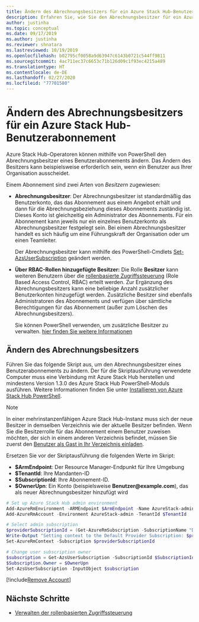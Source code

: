 ```yaml
---
title: Ändern des Abrechnungsbesitzers für ein Azure Stack Hub-Benutzerabonnement
description: Erfahren Sie, wie Sie den Abrechnungsbesitzer für ein Azure Stack Hub-Benutzerabonnement ändern.
author: justinha
ms.topic: conceptual
ms.date: 09/17/2019
ms.author: justinha
ms.reviewer: shnatara
ms.lastreviewed: 10/19/2019
ms.openlocfilehash: b02795cf0058a9d63947c6143b0721c544ff9811
ms.sourcegitcommit: 4ac711ec37c6653c71b126d09c1f93ec4215a489
ms.translationtype: HT
ms.contentlocale: de-DE
ms.lasthandoff: 02/27/2020
ms.locfileid: "77701580"
---
```

# <a name="change-the-billing-owner-for-an-azure-stack-hub-user-subscription"></a>Ändern des Abrechnungsbesitzers für ein Azure Stack Hub-Benutzerabonnement

Azure Stack Hub-Operatoren können mithilfe von PowerShell den Abrechnungsbesitzer eines Benutzerabonnements ändern. Das Ändern des Besitzers kann beispielsweise erforderlich sein, wenn ein Benutzer aus Ihrer Organisation ausscheidet.

Einem Abonnement sind zwei Arten von *Besitzern* zugewiesen:

- **Abrechnungsbesitzer**: Der Abrechnungsbesitzer ist standardmäßig das Benutzerkonto, das das Abonnement aus einem Angebot erhält und dann für die Abrechnungsbeziehung dieses Abonnements zuständig ist. Dieses Konto ist gleichzeitig ein Administrator des Abonnements. Für ein Abonnement kann jeweils nur ein einzelnes Benutzerkonto als Abrechnungsbesitzer festgelegt sein. Bei einem Abrechnungsbesitzer handelt es sich häufig um eine Führungskraft der Organisation oder um einen Teamleiter.

  Der Abrechnungsbesitzer kann mithilfe des PowerShell-Cmdlets [Set-AzsUserSubscription](/powershell/module/azs.subscriptions.admin/set-azsusersubscription) geändert werden.  

- **Über RBAC-Rollen hinzugefügte Besitzer:** Die Rolle **Besitzer** kann weiteren Benutzern über die [rollenbasierte Zugriffssteuerung](azure-stack-manage-permissions.md) (Role Based Access Control, RBAC) erteilt werden. Zur Ergänzung des Abrechnungsbesitzers kann eine beliebige Anzahl zusätzlicher Benutzerkonten hinzugefügt werden. Zusätzliche Besitzer sind ebenfalls Administratoren des Abonnements und verfügen über sämtliche Berechtigungen für das Abonnement (außer zum Löschen des Abrechnungsbesitzers).

  Sie können PowerShell verwenden, um zusätzliche Besitzer zu verwalten. [hier finden Sie weitere Informationen](/azure/role-based-access-control/role-assignments-powershell)

## <a name="change-the-billing-owner"></a>Ändern des Abrechnungsbesitzers

Führen Sie das folgende Skript aus, um den Abrechnungsbesitzer eines Benutzerabonnements zu ändern. Der für die Skriptausführung verwendete Computer muss eine Verbindung mit Azure Stack Hub herstellen und mindestens Version 1.3.0 des Azure Stack Hub PowerShell-Moduls ausführen. Weitere Informationen finden Sie unter [Installieren von Azure Stack Hub PowerShell](azure-stack-powershell-install.md).

>[!NOTE]
>In einer mehrinstanzenfähigen Azure Stack Hub-Instanz muss sich der neue Besitzer in demselben Verzeichnis wie der aktuelle Besitzer befinden. Wenn Sie die Besitzerrolle für das Abonnement einem Benutzer zuweisen möchten, der sich in einem anderen Verzeichnis befindet, müssen Sie zuerst den [Benutzer als Gast in Ihr Verzeichnis einladen](/azure/active-directory/b2b/add-users-administrator).

Ersetzen Sie vor der Skriptausführung die folgenden Werte im Skript:

- **$ArmEndpoint**: Der Resource Manager-Endpunkt für Ihre Umgebung
- **$TenantId**: Ihre Mandanten-ID
- **$SubscriptionId**: Ihre Abonnement-ID.
- **$OwnerUpn**: Ein Konto (beispielsweise **Benutzer\@example.com**), das als neuer Abrechnungsbesitzer hinzufügt wird

```powershell
# Set up Azure Stack Hub admin environment
Add-AzureRmEnvironment -ARMEndpoint $ArmEndpoint -Name AzureStack-admin
Add-AzureRmAccount -Environment AzureStack-admin -TenantId $TenantId

# Select admin subscription
$providerSubscriptionId = (Get-AzureRmSubscription -SubscriptionName "Default Provider Subscription").Id
Write-Output "Setting context to the Default Provider Subscription: $providerSubscriptionId"
Set-AzureRmContext -Subscription $providerSubscriptionId

# Change user subscription owner
$subscription = Get-AzsUserSubscription -SubscriptionId $SubscriptionId
$Subscription.Owner = $OwnerUpn
Set-AzsUserSubscription -InputObject $subscription
```

[!include[Remove Account](../../includes/remove-account.md)]

## <a name="next-steps"></a>Nächste Schritte

- [Verwalten der rollenbasierten Zugriffssteuerung](azure-stack-manage-permissions.md)
